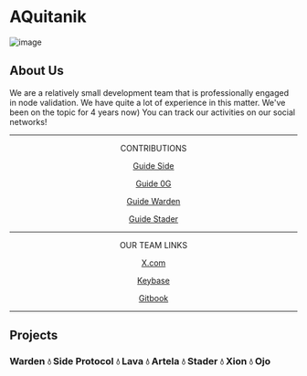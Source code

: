 # AQuitanik

![image](https://github.com/user-attachments/assets/37c727d0-bf2e-43b5-8f2c-47aa5c6eaf85)

## About Us

We are a relatively small development team that is professionally engaged in node validation. We have quite a lot of experience in this matter. We've been on the topic for 4 years now) You can track our activities on our social networks!

---

<p align="center">CONTRIBUTIONS</p>
<p align="center"><a href="https://hafsats-organization.gitbook.io/aquitanik/contributions/guide-validator-node-side-protocol" target="_blank">Guide Side</a></p>
<p align="center"><a href="https://hafsats-organization.gitbook.io/aquitanik/contributions/guide-validator-node-0g-labs" target="_blank">Guide 0G</a></p>
<p align="center"><a href="https://hafsats-organization.gitbook.io/aquitanik/contributions/guide-install-and-run-buenavista-warden-protocol" target="_blank">Guide Warden</a></p>
<p align="center"><a href="https://hafsats-organization.gitbook.io/aquitanik/contributions/setting-up-stader-node" target="_blank">Guide Stader</a></p>

---

<p align="center">OUR TEAM LINKS</p>
<p align="center"><a href="https://x.com/AQuitanik" target="_blank">X.com</a></p>
<p align="center"><a href="https://keybase.io/AQuitanik" target="_blank">Keybase</a></p>
<p align="center"><a href="https://hafsats-organization.gitbook.io/aquitanik" target="_blank">Gitbook</a></p>

---

## Projects

### Warden 💧 Side Protocol 💧 Lava 💧 Artela 💧 Stader 💧 Xion 💧 Ojo




